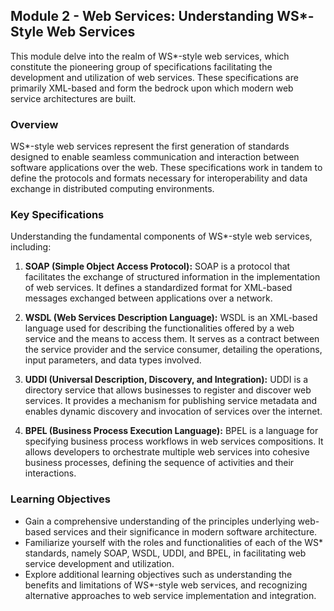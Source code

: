 ## Module 2 - Web Services: Understanding WS\*-Style Web Services

This module delve into the realm of WS\*-style web services, which constitute the pioneering group of specifications facilitating the development and utilization of web services. These specifications are primarily XML-based and form the bedrock upon which modern web service architectures are built.

### Overview

WS\*-style web services represent the first generation of standards designed to enable seamless communication and interaction between software applications over the web. These specifications work in tandem to define the protocols and formats necessary for interoperability and data exchange in distributed computing environments.

### Key Specifications

Understanding the fundamental components of WS\*-style web services, including:

1. **SOAP (Simple Object Access Protocol):** SOAP is a protocol that facilitates the exchange of structured information in the implementation of web services. It defines a standardized format for XML-based messages exchanged between applications over a network.

2. **WSDL (Web Services Description Language):** WSDL is an XML-based language used for describing the functionalities offered by a web service and the means to access them. It serves as a contract between the service provider and the service consumer, detailing the operations, input parameters, and data types involved.

3. **UDDI (Universal Description, Discovery, and Integration):** UDDI is a directory service that allows businesses to register and discover web services. It provides a mechanism for publishing service metadata and enables dynamic discovery and invocation of services over the internet.

4. **BPEL (Business Process Execution Language):** BPEL is a language for specifying business process workflows in web services compositions. It allows developers to orchestrate multiple web services into cohesive business processes, defining the sequence of activities and their interactions.

### Learning Objectives

- Gain a comprehensive understanding of the principles underlying web-based services and their significance in modern software architecture.
- Familiarize yourself with the roles and functionalities of each of the WS\* standards, namely SOAP, WSDL, UDDI, and BPEL, in facilitating web service development and utilization.
- Explore additional learning objectives such as understanding the benefits and limitations of WS\*-style web services, and recognizing alternative approaches to web service implementation and integration.
